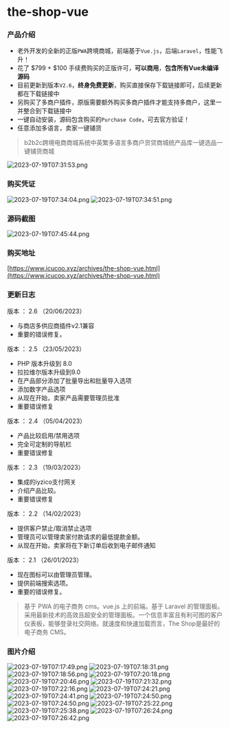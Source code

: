 # the-shop-vue
### 产品介绍

- 老外开发的全新的正版`PWA`跨境商城，前端基于`Vue.js`，后端`Laravel`，性能飞升！
- 花了 $799 + $100 手续费购买的正版许可，**可以商用**，**包含所有Vue未编译源码**
- 目前更新到版本`V2.6`，**终身免费更新**，购买直接保存下载链接即可，后续更新都在下载链接中
- 另购买了多商户插件，原版需要额外购买多商户插件才能支持多商户，这里一并整合到下载链接中
- 一键自动安装，源码包含购买的`Purchase Code`，可去官方验证！
- 任意添加多语言，卖家一键铺货


> b2b2c跨境电商商城系统中英繁多语言多商户货贷商城统产品库一键选品一键铺货商城


![2023-07-19T07:31:53.png][1]



### 购买凭证

![2023-07-19T07:34:04.png][2]
![2023-07-19T07:34:51.png][3]

### 源码截图

![2023-07-19T07:45:44.png][4]

### 购买地址
[https://www.icucoo.xyz/archives/the-shop-vue.html](https://www.icucoo.xyz/archives/the-shop-vue.html)


### 更新日志

版本 ： 2.6 （20/06/2023）

- 与商店多供应商插件v2.1兼容
- 重要的错误修复。

版本 ： 2.5 （23/05/2023）

- PHP 版本升级到 8.0
- 拉拉维尔版本升级到9.0
- 在产品部分添加了批量导出和批量导入选项
- 添加数字产品选项
- 从现在开始，卖家产品需要管理员批准
- 重要错误修复

版本 ： 2.4 （05/04/2023）

- 产品比较启用/禁用选项
- 完全可定制的导航栏
- 重要错误修复

版本 ： 2.3 （19/03/2023）

- 集成的iyzico支付网关
- 介绍产品比较。
- 重要错误修复

版本 ： 2.2 （14/02/2023）

- 提供客户禁止/取消禁止选项 
- 管理员可以管理卖家付款请求的最低提款金额。
- 从现在开始，卖家将在下新订单后收到电子邮件通知

版本 ： 2.1 （26/01/2023）

- 现在图标可以由管理员管理。 
- 提供前端搜索选项。
- 重要的错误修复。


> 基于 PWA 的电子商务 cms。vue.js 上的前端。基于 Laravel 的管理面板。采用最新技术的高效且超安全的管理面板。一个信息丰富且有利可图的客户仪表板，能够登录社交网络。就速度和快速加载而言，The Shop是最好的电子商务 CMS。


### 图片介绍

![2023-07-19T07:17:49.png][5]
![2023-07-19T07:18:31.png][6]
![2023-07-19T07:18:56.png][7]
![2023-07-19T07:20:18.png][8]
![2023-07-19T07:20:46.png][9]
![2023-07-19T07:21:32.png][10]
![2023-07-19T07:22:16.png][11]
![2023-07-19T07:24:21.png][12]
![2023-07-19T07:24:41.png][13]
![2023-07-19T07:24:50.png][14]
![2023-07-19T07:24:50.png][15]
![2023-07-19T07:25:22.png][16]
![2023-07-19T07:25:38.png][17]
![2023-07-19T07:26:24.png][18]
![2023-07-19T07:26:42.png][19]


  [1]: https://ghcdn.icucoo.xyz/UsdtTokenApi/codepic/master/2023/07/19/1689751915.png
  [2]: https://ghcdn.icucoo.xyz/UsdtTokenApi/codepic/master/2023/07/19/1689752045.png
  [3]: https://ghcdn.icucoo.xyz/UsdtTokenApi/codepic/master/2023/07/19/1689752093.png
  [4]: https://ghcdn.icucoo.xyz/UsdtTokenApi/codepic/master/2023/07/19/1689752746.png
  [5]: https://ghcdn.icucoo.xyz/UsdtTokenApi/codepic/master/2023/07/19/1689751088.png
  [6]: https://ghcdn.icucoo.xyz/UsdtTokenApi/codepic/master/2023/07/19/1689751127.png
  [7]: https://ghcdn.icucoo.xyz/UsdtTokenApi/codepic/master/2023/07/19/1689751144.png
  [8]: https://ghcdn.icucoo.xyz/UsdtTokenApi/codepic/master/2023/07/19/1689751225.png
  [9]: https://ghcdn.icucoo.xyz/UsdtTokenApi/codepic/master/2023/07/19/1689751252.png
  [10]: https://ghcdn.icucoo.xyz/UsdtTokenApi/codepic/master/2023/07/19/1689751295.png
  [11]: https://ghcdn.icucoo.xyz/UsdtTokenApi/codepic/master/2023/07/19/1689751344.png
  [12]: https://ghcdn.icucoo.xyz/UsdtTokenApi/codepic/master/2023/07/19/1689751469.png
  [13]: https://ghcdn.icucoo.xyz/UsdtTokenApi/codepic/master/2023/07/19/1689751482.png
  [14]: https://ghcdn.icucoo.xyz/UsdtTokenApi/codepic/master/2023/07/19/1689751498.png
  [15]: https://ghcdn.icucoo.xyz/UsdtTokenApi/codepic/master/2023/07/19/1689751498.png
  [16]: https://ghcdn.icucoo.xyz/UsdtTokenApi/codepic/master/2023/07/19/1689751531.png
  [17]: https://ghcdn.icucoo.xyz/UsdtTokenApi/codepic/master/2023/07/19/1689751566.png
  [18]: https://ghcdn.icucoo.xyz/UsdtTokenApi/codepic/master/2023/07/19/1689751593.png
  [19]: https://ghcdn.icucoo.xyz/UsdtTokenApi/codepic/master/2023/07/19/1689751613.png
  
